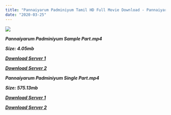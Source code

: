 ```yaml
---
title: "Pannaiyarum Padminiyum Tamil HD Full Movie Download - Pannaiyarum Padminiyum Tamil HD Movie Download"
date: "2020-03-25"
---
```


![](https://images.moviebuff.com/1ee1670c-9589-4e4e-afdf-6975ea9dfd0d?w=1000)

**_Pannaiyarum Padminiyum Sample Part.mp4_**

**_Size: 4.05mb_**

**_[Download Server 1](http://b6.wetransfer.vip/files/{300377c8a1a3ba2999b4bbe3381b1ea1a812b0b70d21946c68d529294a5c2999}20Actor{300377c8a1a3ba2999b4bbe3381b1ea1a812b0b70d21946c68d529294a5c2999}20Hits{300377c8a1a3ba2999b4bbe3381b1ea1a812b0b70d21946c68d529294a5c2999}20Collection/Vijay{300377c8a1a3ba2999b4bbe3381b1ea1a812b0b70d21946c68d529294a5c2999}20Sethupathi{300377c8a1a3ba2999b4bbe3381b1ea1a812b0b70d21946c68d529294a5c2999}20Movies{300377c8a1a3ba2999b4bbe3381b1ea1a812b0b70d21946c68d529294a5c2999}20Collection/Pannaiyarum{300377c8a1a3ba2999b4bbe3381b1ea1a812b0b70d21946c68d529294a5c2999}20Padminiyum{300377c8a1a3ba2999b4bbe3381b1ea1a812b0b70d21946c68d529294a5c2999}20(2014)/Pannaiyarum{300377c8a1a3ba2999b4bbe3381b1ea1a812b0b70d21946c68d529294a5c2999}20Padminiyum{300377c8a1a3ba2999b4bbe3381b1ea1a812b0b70d21946c68d529294a5c2999}20{300377c8a1a3ba2999b4bbe3381b1ea1a812b0b70d21946c68d529294a5c2999}20Sample{300377c8a1a3ba2999b4bbe3381b1ea1a812b0b70d21946c68d529294a5c2999}20HD.mp4)_**

**_[Download Server 2](http://b6.wetransfer.vip/files/{300377c8a1a3ba2999b4bbe3381b1ea1a812b0b70d21946c68d529294a5c2999}20Actor{300377c8a1a3ba2999b4bbe3381b1ea1a812b0b70d21946c68d529294a5c2999}20Hits{300377c8a1a3ba2999b4bbe3381b1ea1a812b0b70d21946c68d529294a5c2999}20Collection/Vijay{300377c8a1a3ba2999b4bbe3381b1ea1a812b0b70d21946c68d529294a5c2999}20Sethupathi{300377c8a1a3ba2999b4bbe3381b1ea1a812b0b70d21946c68d529294a5c2999}20Movies{300377c8a1a3ba2999b4bbe3381b1ea1a812b0b70d21946c68d529294a5c2999}20Collection/Pannaiyarum{300377c8a1a3ba2999b4bbe3381b1ea1a812b0b70d21946c68d529294a5c2999}20Padminiyum{300377c8a1a3ba2999b4bbe3381b1ea1a812b0b70d21946c68d529294a5c2999}20(2014)/Pannaiyarum{300377c8a1a3ba2999b4bbe3381b1ea1a812b0b70d21946c68d529294a5c2999}20Padminiyum{300377c8a1a3ba2999b4bbe3381b1ea1a812b0b70d21946c68d529294a5c2999}20{300377c8a1a3ba2999b4bbe3381b1ea1a812b0b70d21946c68d529294a5c2999}20Sample{300377c8a1a3ba2999b4bbe3381b1ea1a812b0b70d21946c68d529294a5c2999}20HD.mp4)_**

**_Pannaiyarum Padminiyum Single Part.mp4_**

**_Size: 575.13mb_**

**_[Download Server 1](http://b6.wetransfer.vip/files/{300377c8a1a3ba2999b4bbe3381b1ea1a812b0b70d21946c68d529294a5c2999}20Actor{300377c8a1a3ba2999b4bbe3381b1ea1a812b0b70d21946c68d529294a5c2999}20Hits{300377c8a1a3ba2999b4bbe3381b1ea1a812b0b70d21946c68d529294a5c2999}20Collection/Vijay{300377c8a1a3ba2999b4bbe3381b1ea1a812b0b70d21946c68d529294a5c2999}20Sethupathi{300377c8a1a3ba2999b4bbe3381b1ea1a812b0b70d21946c68d529294a5c2999}20Movies{300377c8a1a3ba2999b4bbe3381b1ea1a812b0b70d21946c68d529294a5c2999}20Collection/Pannaiyarum{300377c8a1a3ba2999b4bbe3381b1ea1a812b0b70d21946c68d529294a5c2999}20Padminiyum{300377c8a1a3ba2999b4bbe3381b1ea1a812b0b70d21946c68d529294a5c2999}20(2014)/Pannaiyarum{300377c8a1a3ba2999b4bbe3381b1ea1a812b0b70d21946c68d529294a5c2999}20Padminiyum{300377c8a1a3ba2999b4bbe3381b1ea1a812b0b70d21946c68d529294a5c2999}20{300377c8a1a3ba2999b4bbe3381b1ea1a812b0b70d21946c68d529294a5c2999}20Single{300377c8a1a3ba2999b4bbe3381b1ea1a812b0b70d21946c68d529294a5c2999}20Part{300377c8a1a3ba2999b4bbe3381b1ea1a812b0b70d21946c68d529294a5c2999}20HD.mp4)_**

**_[Download Server 2](http://b6.wetransfer.vip/files/{300377c8a1a3ba2999b4bbe3381b1ea1a812b0b70d21946c68d529294a5c2999}20Actor{300377c8a1a3ba2999b4bbe3381b1ea1a812b0b70d21946c68d529294a5c2999}20Hits{300377c8a1a3ba2999b4bbe3381b1ea1a812b0b70d21946c68d529294a5c2999}20Collection/Vijay{300377c8a1a3ba2999b4bbe3381b1ea1a812b0b70d21946c68d529294a5c2999}20Sethupathi{300377c8a1a3ba2999b4bbe3381b1ea1a812b0b70d21946c68d529294a5c2999}20Movies{300377c8a1a3ba2999b4bbe3381b1ea1a812b0b70d21946c68d529294a5c2999}20Collection/Pannaiyarum{300377c8a1a3ba2999b4bbe3381b1ea1a812b0b70d21946c68d529294a5c2999}20Padminiyum{300377c8a1a3ba2999b4bbe3381b1ea1a812b0b70d21946c68d529294a5c2999}20(2014)/Pannaiyarum{300377c8a1a3ba2999b4bbe3381b1ea1a812b0b70d21946c68d529294a5c2999}20Padminiyum{300377c8a1a3ba2999b4bbe3381b1ea1a812b0b70d21946c68d529294a5c2999}20{300377c8a1a3ba2999b4bbe3381b1ea1a812b0b70d21946c68d529294a5c2999}20Single{300377c8a1a3ba2999b4bbe3381b1ea1a812b0b70d21946c68d529294a5c2999}20Part{300377c8a1a3ba2999b4bbe3381b1ea1a812b0b70d21946c68d529294a5c2999}20HD.mp4)_**

